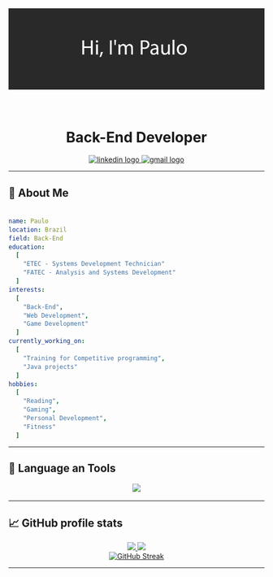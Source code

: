 <div align="center">
  <img src="im paulo.png"/>
</div>


<br>
<br>

<h1 align="center">Back-End Developer</h1>

<div align="center">
  <a href="www.linkedin.com/in/paulo-emilio-427319254" target="_blank">
      <img src="https://img.shields.io/badge/linkedin-%230077B5.svg?style=for-the-badge&logo=linkedin&logoColor=white" height="25" alt="linkedin logo"/>
  </a>
  <a href="paulo-emilio-427319254" target="_blank">
      <img src="https://img.shields.io/badge/Gmail-D14836?style=for-the-badge&logo=gmail&logoColor=white" height="25" alt="gmail logo" />
  </a>
</div>

---

<h2>👀 About Me</h2>

```yaml

name: Paulo
location: Brazil
field: Back-End
education:
  [
    "ETEC - Systems Development Technician"
    "FATEC - Analysis and Systems Development"
  ]
interests:
  [
    "Back-End",
    "Web Development",
    "Game Development"
  ]
currently_working_on:
  [
    "Training for Competitive programming",
    "Java projects"
  ]
hobbies:
  [
    "Reading",
    "Gaming",
    "Personal Development",
    "Fitness"
  ]

```

---

<h2>🔧 Language an Tools</h2>
<div align="left">
<p align="center">
  <a href="https://skillicons.dev">
    <img src="https://skillicons.dev/icons?i=java,git,html,css,tailwind" />
  </a>
</p>
</div>

---

<h2>📈 GitHub profile stats</h2>

<div align="center">
<a href="https://github.com/Dimterion?tab=repositories">
  <img height="180em" src="https://github-readme-stats.zohan.tech/api?username=paulobacana&theme=dark&show_icons=true" />
</a>
<a href="https://dimterion.github.io/">
  <img height="180em" src="https://github-readme-stats.zohan.tech/api/top-langs/?username=paulobacana&theme=dark&layout=compact" />
</a>
</div>

<div align="center">
  <a href="https://git.io/streak-stats"><img src="https://streak-stats.demolab.com?user=paulobacana&theme=dark&border_radius=4.6&date_format=j%20M%5B%20Y%5D" alt="GitHub Streak" /></a>
</div>

---


